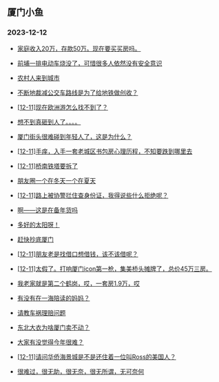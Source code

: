 ## 厦门小鱼 
### 2023-12-12

+ [家庭收入20万，存款50万。现在要买买房吗。](http://bbs.xmfish.com/read-htm-tid-18118929.html)

+ [前埔一排电动车烧没了，可惜很多人依然没有安全意识](http://bbs.xmfish.com/read-htm-tid-18119190.html)

+ [农村人来到城市](http://bbs.xmfish.com/read-htm-tid-18118935.html)

+ [不断地裁减公交车路线是为了给地铁做创收？](http://bbs.xmfish.com/read-htm-tid-18118975.html)

+ [[12-11]现在欧洲游怎么找不到了？](http://bbs.xmfish.com/read-htm-tid-18119156.html)

+ [想不到真砸到人了。。。。](http://bbs.xmfish.com/read-htm-tid-18118943.html)

+ [厦门街头很难碰到年轻人了，这是为什么？](http://bbs.xmfish.com/read-htm-tid-18119117.html)

+ [[12-11]手痒，入手一套老城区书包房心理历程，不知要跌到哪里去](http://bbs.xmfish.com/read-htm-tid-18119180.html)

+ [[12-11]桥南铁塔要拆了](http://bbs.xmfish.com/read-htm-tid-18118988.html)

+ [朋友圈一个在冬天一个在夏天](http://bbs.xmfish.com/read-htm-tid-18119237.html)

+ [[12-11]路上被协警拦住查身份证，我得说些什么拒绝呢？](http://bbs.xmfish.com/read-htm-tid-18119149.html)

+ [啊——这是在备年货吗](http://bbs.xmfish.com/read-htm-tid-18119078.html)

+ [多好的太阳呀！](http://bbs.xmfish.com/read-htm-tid-18119131.html)

+ [赶快抄底厦门](http://bbs.xmfish.com/read-htm-tid-18119261.html)

+ [[12-11]朋友老是找借口想借钱，该不该借呢？](http://bbs.xmfish.com/read-htm-tid-18119363.html)

+ [[12-11]太假了。打响厦门icon第一枪，集美桥头摊牌了，总价45万三房。](http://bbs.xmfish.com/read-htm-tid-18119260.html)

+ [我老家就是第二个鹤岗，哎，一套房1.9万，哎](http://bbs.xmfish.com/read-htm-tid-18119397.html)

+ [有没有在一海陪读的妈妈？](http://bbs.xmfish.com/read-htm-tid-18119223.html)

+ [请教车祸理赔问题](http://bbs.xmfish.com/read-htm-tid-18119345.html)

+ [东北大衣为啥厦门卖不动？](http://bbs.xmfish.com/read-htm-tid-18119179.html)

+ [大家有没觉得今年很难？](http://bbs.xmfish.com/read-htm-tid-18119469.html)

+ [[12-11]请问华侨海景城是不是还住着一位叫Ross的美国人？](http://bbs.xmfish.com/read-htm-tid-18119290.html)

+ [很难过，很无助，很无奈，很无所谓，无可奈何](http://bbs.xmfish.com/read-htm-tid-18119441.html)

